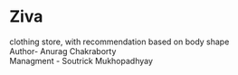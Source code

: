 # Ziva
clothing store, with recommendation based on body shape
<br>
Author- Anurag Chakraborty 
<br>
Managment - Soutrick Mukhopadhyay

